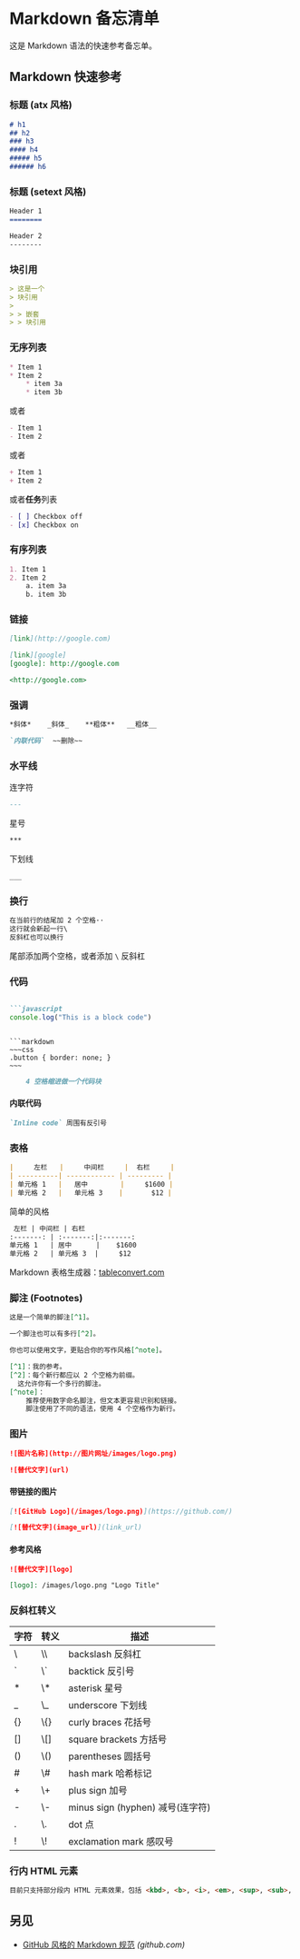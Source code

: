 Markdown 备忘清单
===

这是 Markdown 语法的快速参考备忘单。

Markdown 快速参考
----

### 标题 (atx 风格)

```markdown
# h1
## h2
### h3
#### h4
##### h5
###### h6
```

### 标题 (setext 风格)

```markdown
Header 1
========
```

```markdown
Header 2
--------
```

### 块引用

```markdown
> 这是一个
> 块引用
>
> > 嵌套
> > 块引用
```

### 无序列表
<!--rehype:wrap-class=row-span-3-->

```markdown
* Item 1
* Item 2
    * item 3a
    * item 3b
```

或者

```markdown
- Item 1
- Item 2
```

或者

```markdown
+ Item 1
+ Item 2
```

或者**任务**列表

```markdown
- [ ] Checkbox off
- [x] Checkbox on
```

### 有序列表

```markdown
1. Item 1
2. Item 2
    a. item 3a
    b. item 3b
```

### 链接

```markdown
[link](http://google.com)

[link][google]
[google]: http://google.com

<http://google.com>
```

### 强调

```markdown
*斜体*    _斜体_    **粗体**   __粗体__

`内联代码`  ~~删除~~
```

### 水平线
<!--rehype:wrap-class=row-span-2-->

连字符

```markdown
---
```

星号

```markdown
***
```

下划线

```markdown
___
```

### 换行

```markdown
在当前行的结尾加 2 个空格··
这行就会新起一行\
反斜杠也可以换行
```

尾部添加两个空格，或者添加 `\` 反斜杠

### 代码

```markdown

```javascript
console.log("This is a block code")
```

```

```markdown
~~~css
.button { border: none; }
~~~
```

```markdown
    4 空格缩进做一个代码块
```

#### 内联代码

```markdown
`Inline code` 周围有反引号
```

### 表格

```markdown
|     左栏   |     中间栏     |  右栏     |
| ----------| ------------ | --------- |
| 单元格 1   |   居中        |     $1600 |
| 单元格 2   |   单元格 3    |       $12 |
```

简单的风格

```markdown
 左栏 | 中间栏 | 右栏
:-------: | :-------:|:-------:
单元格 1   | 居中      |    $1600
单元格 2   | 单元格 3  |     $12
```

Markdown 表格生成器：[tableconvert.com](https://tableconvert.com/)

### 脚注 (Footnotes)

```markdown
这是一个简单的脚注[^1]。

一个脚注也可以有多行[^2]。

你也可以使用文字，更贴合你的写作风格[^note]。

[^1]：我的参考。
[^2]：每个新行都应以 2 个空格为前缀。
  这允许你有一个多行的脚注。
[^note]：
    推荐使用数字命名脚注，但文本更容易识别和链接。
    脚注使用了不同的语法，使用 4 个空格作为新行。
```

### 图片
<!--rehype:wrap-class=col-span-2-->

```markdown
![图片名称](http://图片网址/images/logo.png)

![替代文字](url)
```

#### 带链接的图片

```markdown
[![GitHub Logo](/images/logo.png)](https://github.com/)

[![替代文字](image_url)](link_url)
```

#### 参考风格

```markdown
![替代文字][logo]

[logo]: /images/logo.png "Logo Title"
```

### 反斜杠转义
<!--rehype:wrap-class=row-span-2-->

| 字符 | 转义 | 描述 |
|------------|--------|-------------|
| \\         | \\\\   | backslash 反斜杠             |
| \`         | \\\`   | backtick 反引号              |
| \*         | \\\*   | asterisk 星号                |
| \_         | \\\_   | underscore 下划线            |
| \{\}       | \\\{\} | curly braces 花括号          |
| \[\]       | \\\[\] | square brackets 方括号       |
| \(\)       | \\\(\) | parentheses 圆括号           |
| \#         | \\\#   | hash mark 哈希标记           |
| \+         | \\\+   | plus sign 加号               |
| \-         | \\\-   | minus sign \(hyphen\) 减号(连字符) |
| \.         | \\\.   | dot 点                      |
| \!         | \\\!   | exclamation mark 感叹号      |

### 行内 HTML 元素
<!--rehype:wrap-class=col-span-2-->

```html
目前只支持部分段内 HTML 元素效果，包括 <kbd>, <b>, <i>, <em>, <sup>, <sub>, <br>
```

另见
----

- [GitHub 风格的 Markdown 规范](https://github.github.com/gfm/) _(github.com)_
